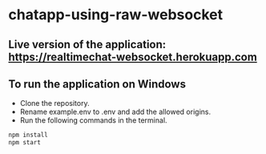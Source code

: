 # chatapp-using-raw-websocket

## Live version of the application: https://realtimechat-websocket.herokuapp.com
## To run the application on Windows

- Clone the repository.
- Rename example.env to .env and add the allowed origins.
- Run the following commands in the terminal.

```bash
npm install
npm start
```